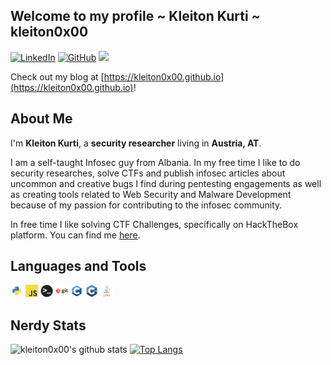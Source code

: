## Welcome to my profile ~ Kleiton Kurti ~ kleiton0x00

<a href="https://www.linkedin.com/in/kleiton-kurti-3210b31a2" target="_blank"><img src="https://img.shields.io/badge/LinkedIn-%230077B5.svg?&style=flat-square&logo=linkedin&logoColor=white" alt="LinkedIn"></a>
<a href="https://github.com/kleiton0x00/" target="_blank"><img src="https://img.shields.io/badge/-GitHub-181717?style=flat-square&logo=github" alt="GitHub"></a>
![](https://camo.githubusercontent.com/b98035f1757446967ffdaf784c136b4e8039a05726d5de9969b4d431ce61100d/68747470733a2f2f6b6f6d617265762e636f6d2f67687076632f3f757365726e616d653d6b6c6569746f6e30783030)

Check out my blog at [https://kleiton0x00.github.io](https://kleiton0x00.github.io)!

## About Me

<!--
<img align="right" alt="GIF" src="https://i.pinimg.com/originals/e4/26/70/e426702edf874b181aced1e2fa5c6cde.gif" />
-->

I'm **Kleiton Kurti**, a **security researcher** living in **Austria, AT**.

I am a self-taught Infosec guy from Albania. In my free time I like to do security researches, solve CTFs and publish infosec articles about uncommon and creative bugs I find during pentesting engagements as well as creating tools related to Web Security and Malware Development because of my passion for contributing to the infosec community.

In free time I like solving CTF Challenges, specifically on HackTheBox platform. You can find me [here](https://www.hackthebox.eu/home/users/profile/172232).

## Languages and Tools

<code><img height="20" src="https://raw.githubusercontent.com/github/explore/80688e429a7d4ef2fca1e82350fe8e3517d3494d/topics/python/python.png"></code>
<code><img height="20" src="https://raw.githubusercontent.com/github/explore/80688e429a7d4ef2fca1e82350fe8e3517d3494d/topics/javascript/javascript.png"></code>
<code><img height="20" src="https://raw.githubusercontent.com/github/explore/80688e429a7d4ef2fca1e82350fe8e3517d3494d/topics/terminal/terminal.png"></code>
<code><img height="20" src="https://raw.githubusercontent.com/github/explore/80688e429a7d4ef2fca1e82350fe8e3517d3494d/topics/git/git.png"></code>
<code><img height="20" src="https://raw.githubusercontent.com/github/explore/80688e429a7d4ef2fca1e82350fe8e3517d3494d/topics/c/c.png"></code>
<code><img height="20" src="https://raw.githubusercontent.com/github/explore/80688e429a7d4ef2fca1e82350fe8e3517d3494d/topics/cpp/cpp.png"></code>
<code><img height="20" src="https://raw.githubusercontent.com/github/explore/80688e429a7d4ef2fca1e82350fe8e3517d3494d/topics/java/java.png"></code>

## Nerdy Stats

![kleiton0x00's github stats](https://github-readme-stats.vercel.app/api?username=kleiton0x00&show_icons=true&hide_border=false&theme=tokyonight&count_private=true&hide_title=false)
[![Top Langs](https://github-readme-stats.vercel.app/api/top-langs/?username=kleiton0x00&hide=html&theme=tokyonight&layout=compact)](https://github.com/anuraghazra/github-readme-stats)
